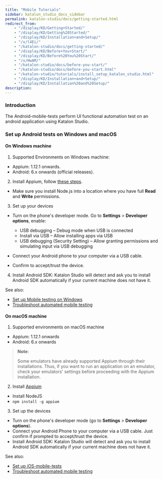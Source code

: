 ```yaml
---
title: "Mobile Tutorials"
sidebar: katalon_studio_docs_sidebar
permalink: katalon-studio/docs/getting-started.html
redirect_from:
    - "/display/KD/Getting+Started/"
    - "/display/KD/Getting%20Started/"
    - "/display/KD/Installation+and+Setup/"
    - "/x/l4Ei/"
    - "/katalon-studio/docs/getting-started/"
    - "/display/KD/Before+You+Start/"
    - "/display/KD/Before%20You%20Start/"
    - "/x/HwAM/"
    - "/katalon-studio/docs/before-you-start/"
    - "/katalon-studio/docs/before-you-start.html"
    - "/katalon-studio/tutorials/install_setup_katalon_studio.html"
    - "/display/KD/Installation+and+Setup/"
    - "/display/KD/Installation%20and%20Setup/"
description:
---
```


### Introduction

   The Android-mobile-tests perform UI functional automation test on an android application using Katalon Studio.

### Set up Android tests on Windows and macOS
   
   #### On Windows machine
   
   1. Supported Environments on Windows machine: 
   
   * Appium: 1.12.1 onwards.
   * Android: 6.x onwards (official releases).
   
   2. Install Appium, follow [these steps](http://appium.io/docs/en/about-appium/getting-started/#installing-appium).
   
   * Make sure you install Node.js into a location where you have full **Read** and **Write** permissions.
   
   3. Set up your devices
   
   * Turn on the phone's developer mode. Go to **Settings** > **Developer options**, enable:
   
      - USB debugging – Debug mode when USB is connected 
      - Install via USB – Allow installing apps via USB
      - USB debugging (Security Setting) – Allow granting permissions and simulating input via USB debugging 
   
   * Connect your Android phone to your computer via a USB cable.
   * Confirm to accept/trust the device.
   
   4. Install Android SDK: Katalon Studio will detect and ask you to install Android SDK automatically if your current machine does not have it.
   
   See also: 
   
   * [Set up Mobile testing on Windows](https://docs.katalon.com/katalon-studio/docs/mobile-on-windows.html)
   * [Troubleshoot automated mobile testing](https://docs.katalon.com/katalon-studio/docs/troubleshooting-automated-mobile-testing.html)
   
   </details>

#### On macOS machine
   
   1. Supported environments on macOS machine
   
   * Appium: 1.12.1 onwards
   * Android: 6.x onwards
   
   > **Note**:
   >
   > Some emulators have already supported Appium through their installations. Thus, if you want to run an application on an emulator, check your emulators' settings before proceeding with the Appium installation.
   
   2. Install [Appium](http://appium.io)
   
   * Install NodeJS
   * `npm install -g appium`
   
   3. Set up the devices
   
   * Turn on the phone's developer mode (go to **Settings** > **Developer options**).
   * Connect your Android Phone to your computer via a USB cable. Just confirm if prompted to accept/trust the device.
   * Install Android SDK: Katalon Studio will detect and ask you to install Android SDK automatically if your current machine does not have it.
   
   See also: 
   
   * [Set up iOS-mobile-tests](https://docs.katalon.com/katalon-studio/docs/mobile-on-macos.html)
   * [Troubleshoot automated mobile testing](https://docs.katalon.com/katalon-studio/docs/troubleshooting-automated-mobile-testing.html)
   </details>